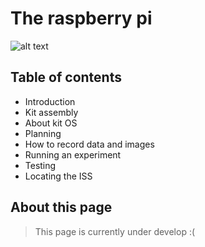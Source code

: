 # The raspberry pi 
![alt text](https://projects-static.raspberrypi.org/projects/raspberry-pi-getting-started/be011608bac5c05e7208dfce46991c8adf325019/en/images/pi-plug-in.gif)

## Table of contents


- Introduction 
- Kit assembly 
- About kit OS
- Planning 
- How to record data and images
- Running an experiment 
- Testing 
- Locating the ISS



## About this page


> This page is currently under develop
> :(
